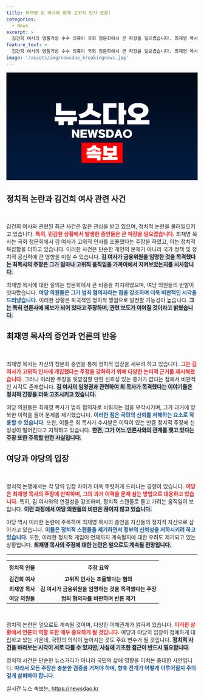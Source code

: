 ```yaml
---
title: 최재영 김 여사와 함께 고위직 인사 조율!
categories:
  - News
excerpt: >
  김건희 여사의 명품가방 수수 의혹이 국회 청문회에서 큰 파장을 일으켰습니다. 최재영 목사가 김 여사가 고위직 인사를 조율했다고 주장하며 여당 의원들이 반박전을 벌이고 있습니다. 진실은 무엇일까요? 클릭하여 자세한 내용을 확인하세요!
feature_text: >
  김건희 여사의 명품가방 수수 의혹이 국회 청문회에서 큰 파장을 일으켰습니다. 최재영 목사가 김 여사가 고위직 인사를 조율했다고 주장하며 여당 의원들이 반박전을 벌이고 있습니다. 진실은 무엇일까요? 클릭하여 자세한 내용을 확인하세요!
image: '/assets/img/newsdao_breakingnews.jpg'
---
```


<p><img src="/assets/img/newsdao_breakingnews.jpg" alt="ontimetimes 속보" /></p>

<h2 data-ke-size="size26">정치적 논란과 김건희 여사 관련 사건</h2>

<p data-ke-size="size16">&nbsp;</p>

<p>김건희 여사와 관련된 최근 사건은 많은 관심을 받고 있으며, 정치적 논란을 불러일으키고 있습니다. <b><span style="color: #ee2323;">특히, 민감한 상황에서 발생한 증언들은 큰 파장을 일으켰습니다.</span></b> 최재영 목사는 국회 청문회에서 김 여사가 고위직 인사를 조율했다는 주장을 하였고, 이는 정치적 복잡함을 더하고 있습니다. 이러한 사건은 단순한 개인의 문제가 아니라 국가 정책 및 정치적 공신력에 큰 영향을 미칠 수 있습니다. <b><span style="background-color: #21538527;">김 여사가 금융위원을 임명한 것을 목격했다는 최목사의 주장은 그가 얼마나 고위직 움직임을 가까이에서 지켜보았는지를 시사합니다.</span></b></p>

<p>최재영 목사에 대한 질의는 청문회에서 큰 비중을 차지하였으며, 여당 의원들의 반발이 잇따랐습니다. <b><span style="color: #1a5490;">여당 의원들은 그가 범죄 혐의자라는 점을 강조하며 더욱 비판적인 시각을 드러냈습니다.</span></b> 이러한 상황은 파국적인 정치적 쟁점으로 발전할 가능성이 높습니다. <b><span style="background-color: #21538527;">그는 특히 언론사에 제보가 되어 있다고 주장하며, 관련 보도가 이어질 것이라고 밝혔습니다.</span></b></p>

<h2 data-ke-size="size26">최재영 목사의 증언과 언론의 반응</h2>

<p data-ke-size="size16">&nbsp;</p>

<p>최재영 목사는 자신의 청문회 증언을 통해 정치적 입장을 세우려 하고 있습니다. <b><span style="color: #ee2323;">그는 김 여사가 고위직 인사에 개입했다는 주장을 강화하기 위해 다양한 논리적 근거를 제시해왔습니다.</span></b> 그러나 이러한 주장을 뒷받침할 만한 신뢰성 있는 증거가 없다는 점에서 비판적인 시각도 존재합니다. <b><span style="background-color: #21538527;">김 여사의 임명권과 관련하여 최 목사가 목격했다는 이야기들은 정치적 긴장을 더욱 고조시키고 있습니다.</span></b></p>

<p>여당 의원들은 최재영 목사가 범죄 혐의자로 비춰지는 점을 부각시키며, 그가 과거에 방북한 이력을 들어 문제를 제기했습니다. <b><span style="color: #1a5490;">이러한 점은 국민의 신뢰를 저해하는 요소로 작용할 수 있습니다.</span></b> 또한, 이들은 최 목사가 수사받은 이력이 있는 만큼 정치적 주장에 신빙성이 떨어진다고 지적하고 있습니다. <b><span style="background-color: #21538527;">한편, 그가 어느 언론사와의 관계를 맺고 있다는 주장 또한 주목할 만한 사실입니다.</span></b></p>

<h2 data-ke-size="size26">여당과 야당의 입장</h2>

<p data-ke-size="size16">&nbsp;</p>

<p>정치적 논쟁에서는 각 당의 입장 차이가 더욱 뚜렷하게 드러나는 경향이 있습니다. <b><span style="color: #ee2323;">여당은 최재영 목사의 주장에 반박하며, 그의 과거 이력을 문제 삼는 방법으로 대응하고 있습니다.</span></b> 특히, 김 여사와의 연결성을 강조하며, 정치적 스캔들로 몰고 가려는 움직임이 보입니다. <b><span style="background-color: #21538527;">이런 과정에서 여당 의원들의 비판은 끊이지 않고 있습니다.</span></b></p>

<p>야당 역시 이러한 논란에 주목하며 최재영 목사의 증언을 자신들의 정치적 자산으로 삼아가고 있습니다. <b><span style="color: #1a5490;">이들은 정치적 스캔들을 제기하면서 정부의 신뢰성을 저하시키려 하고 있습니다.</span></b> 또한, 이러한 정치적 게임이 언제까지 계속될지에 대한 우려도 제기되고 있는 상황입니다. <b><span style="background-color: #21538527;">최재영 목사의 주장에 대한 논란은 앞으로도 계속될 전망입니다.</span></b></p>

<hr style="border: 1px solid #ccc;">

<table style="width: 100%; border-collapse: collapse;">
  <tr>
    <th style="text-align: center; height: 30px;"><b>정치적 인물</b></th>
    <th style="text-align: center; height: 30px;"><b>주장 요약</b></th>
  </tr>
  <tr>
    <td style="text-align: center; height: 17px;"><b>김건희 여사</b></td>
    <td style="text-align: center; height: 17px;"><b>고위직 인사는 조율했다는 혐의</b></td>
  </tr>
  <tr>
    <td style="text-align: center; height: 17px;"><b>최재영 목사</b></td>
    <td style="text-align: center; height: 17px;"><b>김 여사가 금융위원을 임명하는 것을 목격했다는 주장</b></td>
  </tr>
  <tr>
    <td style="text-align: center; height: 17px;"><b>여당 의원들</b></td>
    <td style="text-align: center; height: 17px;"><b>범죄 혐의자를 비판하며 반론 제기</b></td>
  </tr>
</table>

<p data-ke-size="size16">&nbsp;</p>

<p>정치적 논란은 앞으로도 계속될 것이며, 다양한 이해관계가 얽혀져 있습니다. <b><span style="color: #ee2323;">이러한 상황에서 언론의 역할 또한 매우 중요하게 될 것입니다.</span></b> 여당과 야당의 입장이 첨예하게 대립하고 있는 가운데, 국민의 의식이 높아지는 것도 주요 변수가 될 것입니다. <b><span style="background-color: #21538527;">정치적 사건을 바라보는 시각이 서로 다를 수 있지만, 사실에 기초한 접근이 반드시 필요합니다.</span></b> </p>

<p>정치적 사건은 단순한 뉴스거리가 아니라 국민의 삶에 영향을 미치는 중대한 사안입니다. <b><span style="color: #1a5490;">따라서 모든 주장은 충분한 검증을 거쳐야 하며, 향후 전개가 어떻게 이루어질지 주의 깊게 살펴봐야 합니다.</span></b></p>
실시간 뉴스 속보는, <a href="https://newsdao.kr" rel="dofollow">https://newsdao.kr</a>


